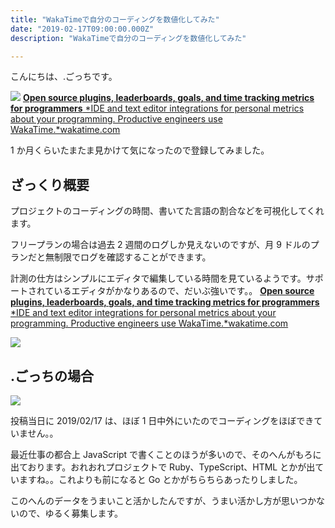 ```yaml
---
title: "WakaTimeで自分のコーディングを数値化してみた"
date: "2019-02-17T09:00:00.000Z"
description: "WakaTimeで自分のコーディングを数値化してみた"

---
```


こんにちは、.ごっちです。

![](https://cdn-images-1.medium.com/max/3780/1*LI7DXpaZp8iUXK_WSVXPHA.png)
[**Open source plugins, leaderboards, goals, and time tracking metrics for programmers**
*IDE and text editor integrations for personal metrics about your programming. Productive engineers use WakaTime.*wakatime.com](https://wakatime.com/)

1 か月くらいたまたま見かけて気になったので登録してみました。

## ざっくり概要

プロジェクトのコーディングの時間、書いてた言語の割合などを可視化してくれます。

フリープランの場合は過去 2 週間のログしか見えないのですが、月 9 ドルのプランだと無制限でログを確認することができます。

計測の仕方はシンプルにエディタで編集している時間を見ているようです。サポートされているエディタがかなりあるので、だいぶ強いです。。
[**Open source plugins, leaderboards, goals, and time tracking metrics for programmers**
*IDE and text editor integrations for personal metrics about your programming. Productive engineers use WakaTime.*wakatime.com](https://wakatime.com/plugins)

![](https://cdn-images-1.medium.com/max/2140/1*O2E_JoTXZubNFNisLTBfIw.png)

## .ごっちの場合

![](https://cdn-images-1.medium.com/max/2422/1*7xK-BuHrTxhYVa2QGULL9Q.png)

投稿当日に 2019/02/17 は、ほぼ 1 日中外にいたのでコーディングをほぼできていません。。

最近仕事の都合上 JavaScript で書くことのほうが多いので、そのへんがもろに出ております。おれおれプロジェクトで Ruby、TypeScript、HTML とかが出ていますね。。これよりも前になると Go とかがちらちらあったりしました。

このへんのデータをうまいこと活かしたんですが、うまい活かし方が思いつかないので、ゆるく募集します。

